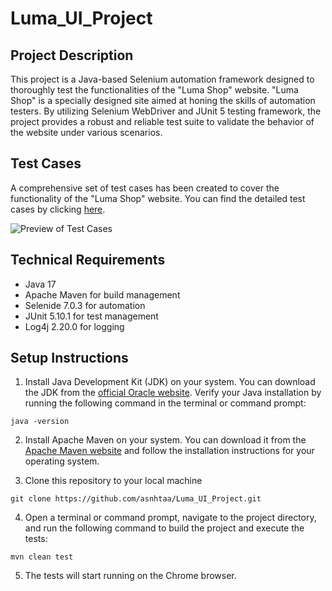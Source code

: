 # Luma_UI_Project

## Project Description

This project is a Java-based Selenium automation framework designed to thoroughly test the functionalities of the "Luma Shop" website. "Luma Shop" is a specially designed site aimed at honing the skills of automation testers. By utilizing Selenium WebDriver and JUnit 5 testing framework, the project provides a robust and reliable test suite to validate the behavior of the website under various scenarios.

## Test Cases

A comprehensive set of test cases has been created to cover the functionality of the "Luma Shop" website. You can find the detailed test cases by clicking [here](https://blue-hellebore-94d.notion.site/7393777ab5b945498b57d686c38efa0d?v=eadcfef235bf42798a504ac28689da30).

![Preview of Test Cases](https://github.com/asnhtaa/Luma_UI_Project/blob/main/testCasesDemo/testCasesDemo.png)

## Technical Requirements

* Java 17
* Apache Maven for build management
* Selenide 7.0.3 for automation
* JUnit 5.10.1 for test management
* Log4j 2.20.0 for logging

## Setup Instructions

1) Install Java Development Kit (JDK) on your system. You can download the JDK from the [official Oracle website](https://www.oracle.com/). Verify your Java installation by running the following command in the terminal or command prompt:
   
```
java -version
```

2) Install Apache Maven on your system. You can download it from the [Apache Maven website](https://maven.apache.org/) and follow the installation instructions for your operating system.

3) Clone this repository to your local machine

```
git clone https://github.com/asnhtaa/Luma_UI_Project.git
```

4) Open a terminal or command prompt, navigate to the project directory, and run the following command to build the project and execute the tests:

```
mvn clean test
```

5) The tests will start running on the Chrome browser.
   
